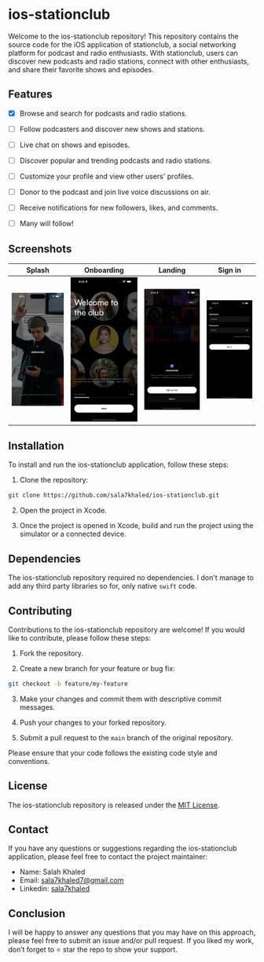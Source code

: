 # ios-stationclub

Welcome to the ios-stationclub repository! This repository contains the source code for the iOS application of stationclub, a social networking platform for podcast and radio enthusiasts. With stationclub, users can discover new podcasts and radio stations, connect with other enthusiasts, and share their favorite shows and episodes.


## Features

- [x] Browse and search for podcasts and radio stations.
- [ ] Follow podcasters and discover new shows and stations.
- [ ] Live chat on shows and episodes.
- [ ] Discover popular and trending podcasts and radio stations.
- [ ] Customize your profile and view other users' profiles.
- [ ] Donor to the podcast and join live voice discussions on air.
- [ ] Receive notifications for new followers, likes, and comments.
- [ ] Many will follow!


## Screenshots

| Splash | Onboarding | Landing | Sign in |
| --- | --- | --- | --- |
| ![Splash](/screenshots/splash.png) | ![Onboarding](/screenshots/onboarding.png) | ![Landing](/screenshots/landing.png) | ![Sign in](/screenshots/sign-in.png) |


## Installation

To install and run the ios-stationclub application, follow these steps:

1. Clone the repository:

```bash
git clone https://github.com/sala7khaled/ios-stationclub.git
```

2. Open the project in Xcode.

3. Once the project is opened in Xcode, build and run the project using the simulator or a connected device.


## Dependencies

The ios-stationclub repository required no dependencies. I don't manage to add any third party libraries so for, only native `swift` code.


## Contributing

Contributions to the ios-stationclub repository are welcome! If you would like to contribute, please follow these steps:

1. Fork the repository.

2. Create a new branch for your feature or bug fix:

```bash
git checkout -b feature/my-feature
```

3. Make your changes and commit them with descriptive commit messages.

4. Push your changes to your forked repository.

5. Submit a pull request to the `main` branch of the original repository.

Please ensure that your code follows the existing code style and conventions.


## License

The ios-stationclub repository is released under the [MIT License](LICENSE).


## Contact

If you have any questions or suggestions regarding the ios-stationclub application, please feel free to contact the project maintainer:

- Name: Salah Khaled
- Email: sala7khaled7@gmail.com
- Linkedin: [sala7khaled](Https://www.linkedin.com/in/sala7khaled/)


## Conclusion

I will be happy to answer any questions that you may have on this approach, please feel free to submit an issue and/or pull request.
If you liked my work, don’t forget to ⭐ star the repo to show your support.
